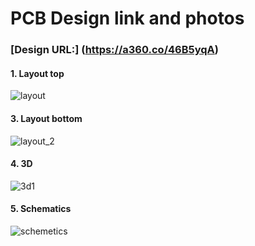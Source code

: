 # PCB Design link and photos 
### [Design URL:] (https://a360.co/46B5yqA) 
#### 1. Layout top
![layout](https://github.com/SumaiyaTariqueLabiba/PCB-Design/assets/127126354/199cc033-f66b-405e-9f8e-2883f8a8b195)
#### 3. Layout bottom
![layout_2](https://github.com/SumaiyaTariqueLabiba/PCB-Design/assets/127126354/fceb1cac-a7ca-4099-be06-59e2417167aa)
#### 4. 3D
![3d1](https://github.com/SumaiyaTariqueLabiba/PCB-Design/assets/127126354/846b651e-da22-4400-b5d0-a6c13fba40be)
#### 5. Schematics
![schemetics](https://github.com/SumaiyaTariqueLabiba/PCB-Design/assets/127126354/903ad9a9-3329-4db7-8eba-660a2770ddd6)
